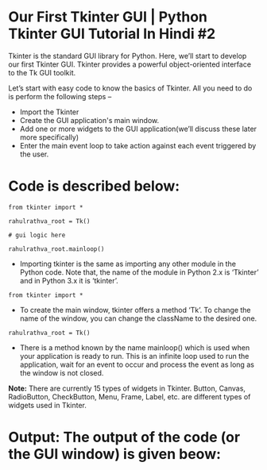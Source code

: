 # Our First Tkinter GUI | Python Tkinter GUI Tutorial In Hindi #2
 
Tkinter is the standard GUI library for Python. Here, we’ll start to develop our first Tkinter GUI. 
Tkinter provides a powerful object-oriented interface to the Tk GUI toolkit.

Let’s start with easy code to know the basics of Tkinter. All you need to do is perform the following steps –

- Import the Tkinter
- Create the GUI application's main window.
- Add one or more widgets to the GUI application(we’ll discuss these later more specifically)
- Enter the main event loop to take action against each event triggered by the user.

# Code is described below:

    from tkinter import *

    rahulrathva_root = Tk()

    # gui logic here

    rahulrathva_root.mainloop()

- Importing tkinter is the same as importing any other module in the Python code. Note that, the name of the module in Python 2.x is ‘Tkinter’ and in Python 3.x it is ‘tkinter’.

```from tkinter import *```

- To create the main window, tkinter offers a method ‘Tk’. To change the name of the window, you can change the className to the desired one.

```rahulrathva_root = Tk()```

- There is a method known by the name mainloop() which is used when your application is ready to run. This is an infinite loop used to run the application, wait for an event to occur and process the event as long as the window is not closed.

**Note:** There are currently 15 types of widgets in Tkinter. Button, Canvas, RadioButton, CheckButton, Menu, Frame, Label, etc. are different types of widgets used in Tkinter.

# Output: The output of the code (or the GUI window) is given beow:

<img src="https://api.codewithharry.com/media/videoSeriesFiles/courseFiles/python-gui-tkinter-hindi-2/base64.png" alt="">
